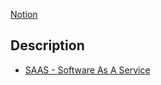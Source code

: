[Notion](https://www.notion.so/)


## Description

* [SAAS - Software As A Service](../Software%20Catagories/SAAS%20-%20Software%20As%20A%20Service.md)
